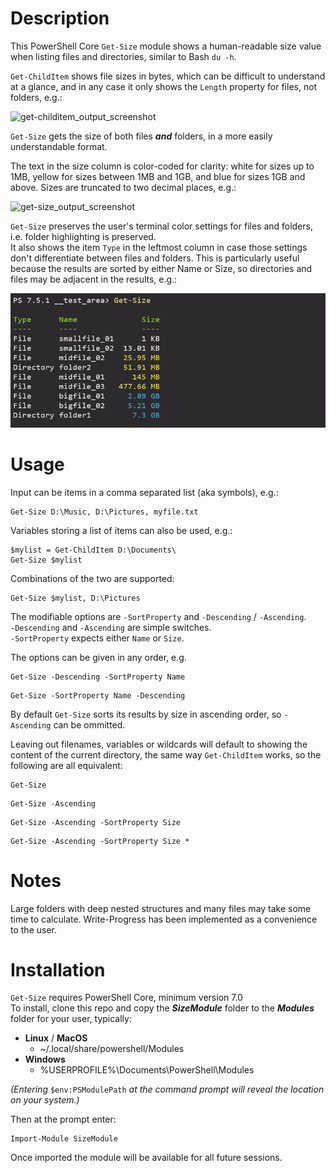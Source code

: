 # Description
This PowerShell Core `Get-Size` module shows a human-readable size value when listing files and directories, similar to Bash `du -h`.  

`Get-ChildItem` shows file sizes in bytes, which can be difficult to understand at a glance, and in any case it only shows the `Length` property for files, not folders, e.g.:  

![get-childitem_output_screenshot](https://github.com/user-attachments/assets/9027406d-05b1-43f0-9e3c-5eb13f847fc3)

`Get-Size` gets the size of both files __*and*__ folders, in a more easily understandable format.

The text in the size column is color-coded for clarity: white for sizes up to 1MB, yellow for sizes between 1MB and 1GB, and blue for sizes 1GB and above. Sizes are truncated to two decimal places, e.g.:  

![get-size_output_screenshot](https://github.com/user-attachments/assets/e5bf0b95-97cb-46c4-bd6d-861a35c6768f)

`Get-Size` preserves the user's terminal color settings for files and folders, i.e. folder highlighting is preserved.  
It also shows the item `Type` in the leftmost column in case those settings don't differentiate between files and folders. This is particularly useful because the results are sorted by either Name or Size, so directories and files may be adjacent in the results, e.g.:  

![get-size_leftmost_column_screenshot](<screenshots/get-size leftmost column-3.jpg>)  
# Usage
Input can be items in a comma separated list (aka symbols), e.g.:  
```
Get-Size D:\Music, D:\Pictures, myfile.txt
```
Variables storing a list of items can also be used, e.g.:  
```
$mylist = Get-ChildItem D:\Documents\
Get-Size $mylist  
```
Combinations of the two are supported:
```
Get-Size $mylist, D:\Pictures
```
The modifiable options are `-SortProperty` and `-Descending` / `-Ascending`.   
`-Descending` and `-Ascending` are simple switches.  
`-SortProperty` expects either `Name` or `Size`.  

The options can be given in any order, e.g.  
```
Get-Size -Descending -SortProperty Name
```
```
Get-Size -SortProperty Name -Descending  
```
By default `Get-Size` sorts its results by size in ascending order, so `-Ascending` can be ommitted.  

Leaving out filenames, variables or wildcards will default to showing the content of the current directory, the same way `Get-ChildItem` works, so the following are all equivalent:  

```
Get-Size  
```
```
Get-Size -Ascending  
```
```
Get-Size -Ascending -SortProperty Size  
```
```
Get-Size -Ascending -SortProperty Size *  
```  

# Notes
Large folders with deep nested structures and many files may take some time to calculate. Write-Progress has been implemented as a convenience to the user.  

# Installation
`Get-Size` requires PowerShell Core, minimum version 7.0  
To install, clone this repo and copy the __*SizeModule*__ folder to the __*Modules*__ folder for your user, typically:
- __Linux__  / __MacOS__
  - ~/.local/share/powershell/Modules
- __Windows__
  - %USERPROFILE%\Documents\PowerShell\Modules

*(Entering* `$env:PSModulePath` *at the command prompt will reveal the location on your system.)*  

Then at the prompt enter:  
```
Import-Module SizeModule
```  
Once imported the module will be available for all future sessions.  